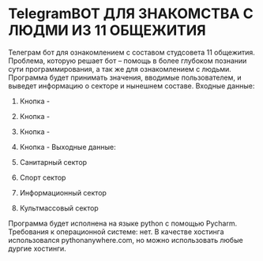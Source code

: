 # TelegramBOT ДЛЯ ЗНАКОМСТВА С ЛЮДМИ ИЗ 11 ОБЩЕЖИТИЯ
Телеграм бот для ознакомлением с составом студсовета 11 общежития. Проблема, которую решает бот – помощь в более глубоком познании сути программирования, а так же для ознакомлением с людьми. Программа будет принимать значения, вводимые пользователем, и выведет информацию о секторе и нынешнем составе. 
Входные данные:

1. Кнопка - 
2. Кнопка - 
3. Кнопка - 
4. Кнопка - 
Выходные данные:

1. Санитарный сектор
2. Спорт сектор
3. Информационный сектор
4. Культмассовый сектор

Программа будет исполнена на языке python с помощью Pycharm. Требования к операционной системе: нет. В качестве хостинга использовался pythonanywhere.com, но можно использовать любые дургие хостинги.
